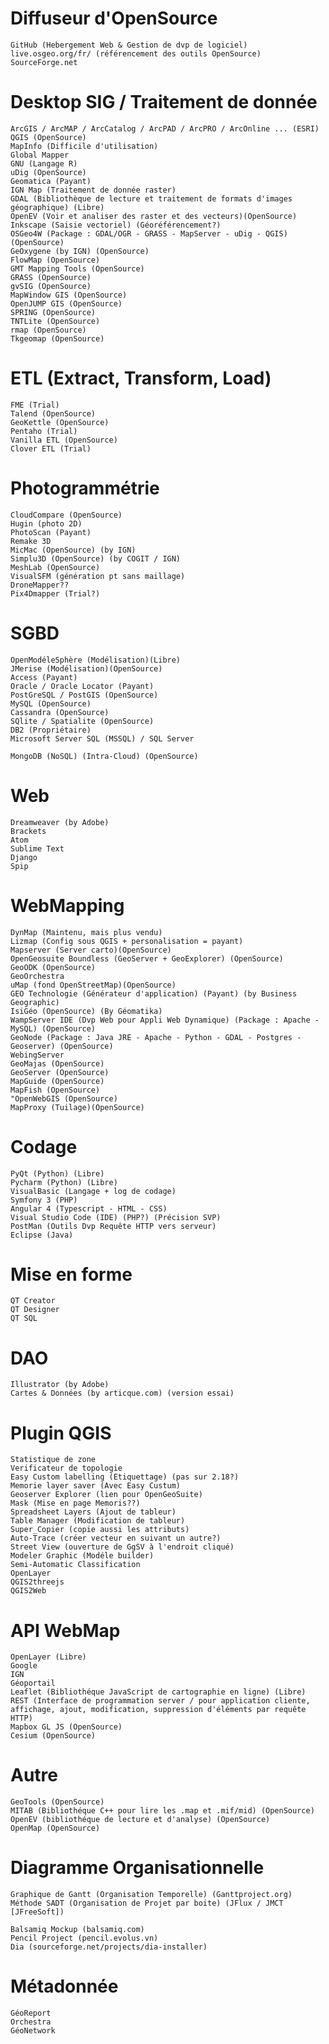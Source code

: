 # Diffuseur d'OpenSource
	GitHub (Hebergement Web & Gestion de dvp de logiciel)
	live.osgeo.org/fr/ (référencement des outils OpenSource)
	SourceForge.net

# Desktop SIG / Traitement de donnée
	ArcGIS / ArcMAP / ArcCatalog / ArcPAD / ArcPRO / ArcOnline ... (ESRI)
	QGIS (OpenSource)
	MapInfo (Difficile d'utilisation)
	Global Mapper
	GNU (Langage R)
	uDig (OpenSource)
	Geomatica (Payant)
	IGN Map (Traitement de donnée raster)
	GDAL (Bibliothèque de lecture et traitement de formats d'images géographique) (Libre)
	OpenEV (Voir et analiser des raster et des vecteurs)(OpenSource)
	Inkscape (Saisie vectoriel) (Géoréférencement?)
	OSGeo4W (Package : GDAL/OGR - GRASS - MapServer - uDig - QGIS) (OpenSource)
	GeOxygene (by IGN) (OpenSource)
	FlowMap (OpenSource)
	GMT Mapping Tools (OpenSource)
	GRASS (OpenSource)
	gvSIG (OpenSource)
	MapWindow GIS (OpenSource)
	OpenJUMP GIS (OpenSource)
	SPRING (OpenSource)
	TNTLite (OpenSource)
	rmap (OpenSource)
	Tkgeomap (OpenSource)

# ETL (Extract, Transform, Load)
	FME (Trial)
	Talend (OpenSource)
	GeoKettle (OpenSource)
	Pentaho (Trial)
	Vanilla ETL (OpenSource)
	Clover ETL (Trial)

# Photogrammétrie
	CloudCompare (OpenSource)
	Hugin (photo 2D)
	PhotoScan (Payant)
	Remake 3D
	MicMac (OpenSource) (by IGN)
	Simplu3D (OpenSource) (by COGIT / IGN)
	MeshLab (OpenSource)
	VisualSFM (génération pt sans maillage)
	DroneMapper??
	Pix4Dmapper (Trial?)

# SGBD
	OpenModéleSphère (Modélisation)(Libre)
	JMerise (Modélisation)(OpenSource)
	Access (Payant)
	Oracle / Oracle Locator (Payant)
	PostGreSQL / PostGIS (OpenSource)
	MySQL (OpenSource)
	Cassandra (OpenSource)
	SQlite / Spatialite (OpenSource)
	DB2 (Propriétaire)
	Microsoft Server SQL (MSSQL) / SQL Server

	MongoDB (NoSQL) (Intra-Cloud) (OpenSource)

# Web
	Dreamweaver (by Adobe)
	Brackets
	Atom
	Sublime Text
	Django
	Spip

# WebMapping
	DynMap (Maintenu, mais plus vendu)
	Lizmap (Config sous QGIS + personalisation = payant)
	Mapserver (Server carto)(OpenSource)
	OpenGeosuite Boundless (GeoServer + GeoExplorer) (OpenSource)
	GeoODK (OpenSource)
	GeoOrchestra
	uMap (fond OpenStreetMap)(OpenSource)
	GEO Technologie (Générateur d'application) (Payant) (by Business Geographic)
	IsiGéo (OpenSource) (By Géomatika)
	WampServer IDE (Dvp Web pour Appli Web Dynamique) (Package : Apache - MySQL) (OpenSource)
	GeoNode (Package : Java JRE - Apache - Python - GDAL - Postgres - Geoserver) (OpenSource)
	WebingServer
	GeoMajas (OpenSource)
	GeoServer (OpenSource)
	MapGuide (OpenSource)
	MapFish (OpenSource)
	"OpenWebGIS (OpenSource)
	MapProxy (Tuilage)(OpenSource)

# Codage
	PyQt (Python) (Libre)
	Pycharm (Python) (Libre)
	VisualBasic (Langage + log de codage)
	Symfony 3 (PHP)
	Angular 4 (Typescript - HTML - CSS)
	Visual Studio Code (IDE) (PHP?) (Précision SVP)
	PostMan (Outils Dvp Requête HTTP vers serveur)
	Eclipse (Java)

# Mise en forme
	QT Creator
	QT Designer
	QT SQL

# DAO
	Illustrator (by Adobe)
	Cartes & Données (by articque.com) (version essai)

# Plugin QGIS
	Statistique de zone
	Verificateur de topologie
	Easy Custom labelling (Etiquettage) (pas sur 2.18?)
	Memorie layer saver (Avec Easy Custum)
	Geoserver Explorer (lien pour OpenGeoSuite)
	Mask (Mise en page Memoris??)
	Spreadsheet Layers (Ajout de tableur)
	Table Manager (Modification de tableur)
	Super_Copier (copie aussi les attributs)
	Auto-Trace (créer vecteur en suivant un autre?)
	Street View (ouverture de GgSV à l'endroit cliqué)
	Modeler Graphic (Modéle builder)
	Semi-Automatic Classification
	OpenLayer
	QGIS2threejs
	QGIS2Web

# API WebMap
	OpenLayer (Libre)
	Google
	IGN
	Géoportail
	Leaflet (Bibliothéque JavaScript de cartographie en ligne) (Libre)
	REST (Interface de programmation server / pour application cliente, affichage, ajout, modification, suppression d'éléments par requête HTTP)
	Mapbox GL JS (OpenSource)
	Cesium (OpenSource)

# Autre
	GeoTools (OpenSource)
	MITAB (Bibliothéque C++ pour lire les .map et .mif/mid) (OpenSource)
	OpenEV (bibliothéque de lecture et d'analyse) (OpenSource)
	OpenMap (OpenSource)


# Diagramme Organisationnelle
	Graphique de Gantt (Organisation Temporelle) (Ganttproject.org)
	Méthode SADT (Organisation de Projet par boite) (JFlux / JMCT [JFreeSoft])
  
  	Balsamiq Mockup (balsamiq.com)
  	Pencil Project (pencil.evolus.vn)
  	Dia (sourceforge.net/projects/dia-installer)
  
# Métadonnée
	GéoReport
	Orchestra
	GéoNetwork
